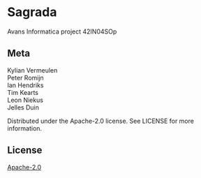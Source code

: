 # Sagrada

Avans Informatica project 42IN04SOp

## Meta

Kylian Vermeulen  
Peter Romijn  
Ian Hendriks  
Tim Kearts  
Leon Niekus  
Jelles Duin

Distributed under the Apache-2.0 license. See LICENSE for more information.

## License
[Apache-2.0](https://github.com/KylianVermeulen/sagrada/blob/develop/LICENSE)